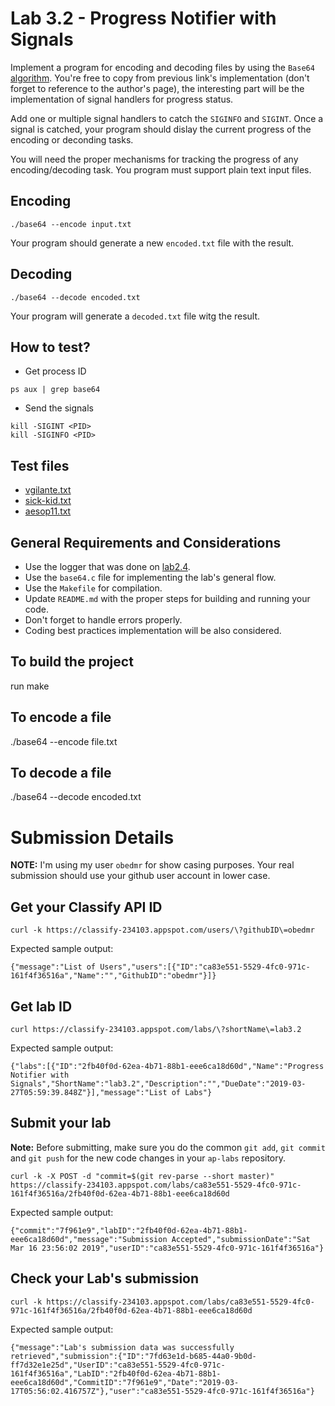 Lab 3.2 - Progress Notifier with Signals
========================================
Implement a program for encoding and decoding files by using the `Base64` [algorithm](https://en.wikibooks.org/wiki/Algorithm_Implementation/Miscellaneous/Base64).
You're free to copy from  previous link's implementation (don't forget to reference to the author's page), the interesting part will be the implementation of signal handlers for progress status.

Add one or multiple signal handlers to catch the `SIGINFO` and `SIGINT`. Once a signal is catched, your program should dislay the current progress of the encoding or deconding tasks.

You will need the proper mechanisms for tracking the progress of any encoding/decoding task. You program must support plain text input files.

Encoding
--------
```
./base64 --encode input.txt
```
Your program should generate a new `encoded.txt` file with the result.

Decoding
--------
```
./base64 --decode encoded.txt
```
Your program will generate a `decoded.txt` file witg the result.

How to test?
------------
- Get process ID
```
ps aux | grep base64
```

- Send the signals
```
kill -SIGINT <PID>
kill -SIGINFO <PID>
```


Test files
----------
- [vgilante.txt](http://textfiles.com/stories/vgilante.txt)
- [sick-kid.txt](http://textfiles.com/stories/sick-kid.txt)
- [aesop11.txt](http://textfiles.com/stories/aesop11.txt)

General Requirements and Considerations
---------------------------------------
- Use the logger that was done on [lab2.4](https://github.com/CodersSquad/ap-labs/tree/master/labs/lab2.4).
- Use the `base64.c` file for implementing the lab's general flow.
- Use the `Makefile` for compilation.
- Update `README.md` with the proper steps for building and running your code.
- Don't forget to handle errors properly.
- Coding best practices implementation will be also considered.

To build the project
--------------------
run make

To encode a file
------------------
./base64 --encode file.txt

To decode a file
-----------------
./base64 --decode encoded.txt



Submission Details
==================

**NOTE:** I'm using my user `obedmr` for show casing purposes. Your real submission should use your github user account in lower case.

## Get your Classify API ID
```
curl -k https://classify-234103.appspot.com/users/\?githubID\=obedmr
```
Expected sample output:
```
{"message":"List of Users","users":[{"ID":"ca83e551-5529-4fc0-971c-161f4f36516a","Name":"","GithubID":"obedmr"}]}
```

## Get lab ID
```
curl https://classify-234103.appspot.com/labs/\?shortName\=lab3.2
```
Expected sample output:
```
{"labs":[{"ID":"2fb40f0d-62ea-4b71-88b1-eee6ca18d60d","Name":"Progress Notifier with Signals","ShortName":"lab3.2","Description":"","DueDate":"2019-03-27T05:59:39.848Z"}],"message":"List of Labs"}
```

## Submit your lab
**Note:** Before submitting, make sure you do the common `git add`, `git commit` and `git push` for the new code changes in your `ap-labs` repository.
```
curl -k -X POST -d "commit=$(git rev-parse --short master)" https://classify-234103.appspot.com/labs/ca83e551-5529-4fc0-971c-161f4f36516a/2fb40f0d-62ea-4b71-88b1-eee6ca18d60d
```

Expected sample output:
```
{"commit":"7f961e9","labID":"2fb40f0d-62ea-4b71-88b1-eee6ca18d60d","message":"Submission Accepted","submissionDate":"Sat Mar 16 23:56:02 2019","userID":"ca83e551-5529-4fc0-971c-161f4f36516a"}
```


## Check your Lab's submission
```
curl -k https://classify-234103.appspot.com/labs/ca83e551-5529-4fc0-971c-161f4f36516a/2fb40f0d-62ea-4b71-88b1-eee6ca18d60d
```

Expected sample output:
```
{"message":"Lab's submission data was successfully retrieved","submission":{"ID":"7fd63e1d-b685-44a0-9b0d-ff7d32e1e25d","UserID":"ca83e551-5529-4fc0-971c-161f4f36516a","LabID":"2fb40f0d-62ea-4b71-88b1-eee6ca18d60d","CommitID":"7f961e9","Date":"2019-03-17T05:56:02.416757Z"},"user":"ca83e551-5529-4fc0-971c-161f4f36516a"}
```
